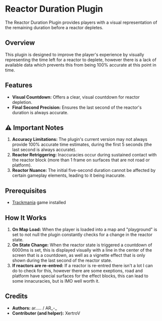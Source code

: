 # Reactor Duration Plugin

The Reactor Duration Plugin provides players with a visual representation of the remaining duration before a reactor depletes.

## Overview

This plugin is designed to improve the player's experience by visually representing the time left for a reactor to deplete, however there is a lack of available data which prevents this from being 100% accurate at this point in time.

## Features

- **Visual Countdown:** Offers a clear, visual countdown for reactor depletion.
- **Final Second Precision:** Ensures the last second of the reactor's duration is always accurate.

## ⚠️ Important Notes

1. **Accuracy Limitations:** The plugin's current version may not always provide 100% accurate time estimates, during the first 5 seconds (the last second is always accurate).
2. **Reactor Retriggering:** Inaccuracies occur during sustained contact with the reactor block (more than 1 frame on surfaces that are not road or platform).
3. **Reactor Nuance:** The initial five-second duration cannot be affected by certain gameplay elements, leading to it being inacurate.

## Prerequisites

- [Trackmania](http://trackmania.com/) game installed

## How It Works

1. **On Map Load:** When the player is loaded into a map and "playground" is set to not null the plugin constantly checks for a change in the reactor state.
2. **On State Change:** When the reactor state is triggered a countdown of 6000ms is set, this is displayed visually with a line in the center of the screen that is a countdown, as well as a vignette effect that is only shown during the last second of the reactor state.
3. **If reactors are re-entred:** If a reactor is re-entred there isn't a lot I can do to check for this, however there are some exeptions, road and platform have special surfaces for the effect blocks, this can lead to some innacuracies, but is IMO well worth it.

## Credits

- **Authors:** ar..... / AR_-_
- **Contributer (and helper):** XertroV
